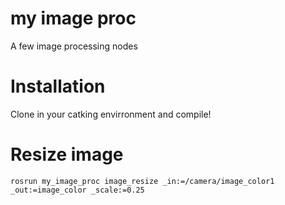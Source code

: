 # my image proc

A few image processing nodes

# Installation
Clone in your catking envirronment and compile! 

# Resize image
`rosrun my_image_proc image_resize _in:=/camera/image_color1 _out:=image_color _scale:=0.25`


